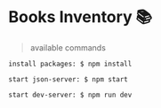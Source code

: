 # Books Inventory 📚

> available commands

```
install packages: $ npm install

start json-server: $ npm start

start dev-server: $ npm run dev
```
